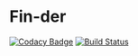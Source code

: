 # Fin-der

[![Codacy Badge](https://app.codacy.com/project/badge/Grade/32d8aa205f4a444899f9b4388490e9a9)](https://www.codacy.com/gh/Fin-der/Fin-der/dashboard?utm_source=github.com&amp;utm_medium=referral&amp;utm_content=Fin-der/Fin-der&amp;utm_campaign=Badge_Grade)
[![Build Status](https://travis-ci.com/Fin-der/Fin-der.svg?branch=main)](https://travis-ci.com/Fin-der/Fin-der)
  
  
   
